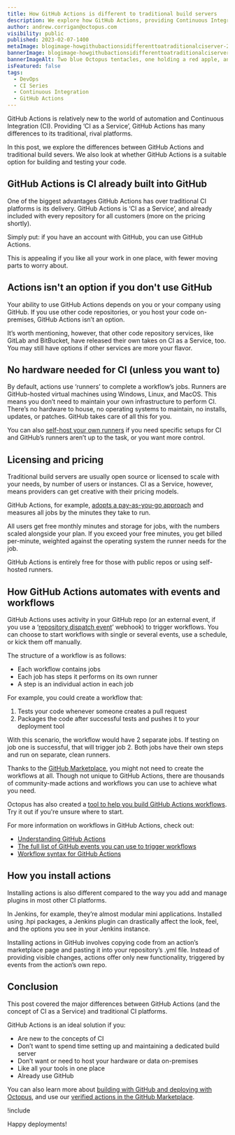 ```yaml
---
title: How GitHub Actions is different to traditional build servers
description: We explore how GitHub Actions, providing Continuous Integration as a Service, is different to traditional build servers.
author: andrew.corrigan@octopus.com
visibility: public
published: 2023-02-07-1400
metaImage: blogimage-howgithubactionsidifferenttoatraditionalciserver-2022.png
bannerImage: blogimage-howgithubactionsidifferenttoatraditionalciserver-2022.png
bannerImageAlt: Two blue Octopus tentacles, one holding a red apple, and one holding a green apple.
isFeatured: false
tags:
  - DevOps
  - CI Series
  - Continuous Integration
  - GitHub Actions
---
```


GitHub Actions is relatively new to the world of automation and Continuous Integration (CI). Providing ‘CI as a Service’, GitHub Actions has many differences to its traditional, rival platforms.

In this post, we explore the differences between GitHub Actions and traditional build severs. We also look at whether GitHub Actions is a suitable option for building and testing your code.


## GitHub Actions is CI already built into GitHub

One of the biggest advantages GitHub Actions has over traditional CI platforms is its delivery. GitHub Actions is ‘CI as a Service’, and already included with every repository for all customers (more on the pricing shortly). 

Simply put: if you have an account with GitHub, you can use GitHub Actions.

This is appealing if you like all your work in one place, with fewer moving parts to worry about.

## Actions isn't an option if you don't use GitHub

Your ability to use GitHub Actions depends on you or your company using GitHub. If you use other code repositories, or you host your code on-premises, GitHub Actions isn’t an option.

It’s worth mentioning, however, that other code repository services, like GitLab and BitBucket, have released their own takes on CI as a Service, too. You may still have options if other services are more your flavor.

## No hardware needed for CI (unless you want to)

By default, actions use ‘runners’ to complete a workflow’s jobs. Runners are GitHub-hosted virtual machines using Windows, Linux, and MacOS. This means you don’t need to maintain your own infrastructure to perform CI. There’s no hardware to house, no operating systems to maintain, no installs, updates, or patches. GitHub takes care of all this for you.

You can also [self-host your own runners](https://docs.github.com/en/actions/hosting-your-own-runners) if you need specific setups for CI and GitHub’s runners aren’t up to the task, or you want more control.

## Licensing and pricing

Traditional build servers are usually open source or licensed to scale with your needs, by number of users or instances. CI as a Service, however, means providers can get creative with their pricing models.

GitHub Actions, for example, [adopts a pay-as-you-go approach](https://docs.github.com/en/billing/managing-billing-for-github-actions/about-billing-for-github-actions) and measures all jobs by the minutes they take to run.

All users get free monthly minutes and storage for jobs, with the numbers scaled alongside your plan. If you exceed your free minutes, you get billed per-minute, weighted against the operating system the runner needs for the job.

GitHub Actions is entirely free for those with public repos or using self-hosted runners.

## How GitHub Actions automates with events and workflows

GitHub Actions uses activity in your GitHub repo (or an external event, if you use a ‘[repository dispatch event](https://docs.github.com/en/actions/using-workflows/events-that-trigger-workflows#repository_dispatch)’ webhook) to trigger workflows. You can choose to start workflows with single or several events, use a schedule, or kick them off manually.

The structure of a workflow is as follows: 

- Each workflow contains jobs
- Each job has steps it performs on its own runner
- A step is an individual action in each job

For example, you could create a workflow that:

1. Tests your code whenever someone creates a pull request
1. Packages the code after successful tests and pushes it to your deployment tool

With this scenario, the workflow would have 2 separate jobs. If testing on job one is successful, that will trigger job 2. Both jobs have their own steps and run on separate, clean runners.

Thanks to the [GitHub Marketplace](https://github.com/marketplace), you might not need to create the workflows at all. Though not unique to GitHub Actions, there are thousands of community-made actions and workflows you can use to achieve what you need.

Octopus has also created a [tool to help you build GitHub Actions workflows](https://githubactionworkflows.com/). Try it out if you're unsure where to start.

For more information on workflows in GitHub Actions, check out:

- [Understanding GitHub Actions](https://docs.github.com/en/actions/learn-github-actions/understanding-github-actions)
- [The full list of GitHub events you can use to trigger workflows](https://docs.github.com/en/actions/learn-github-actions/events-that-trigger-workflows)
- [Workflow syntax for GitHub Actions](https://docs.github.com/en/actions/learn-github-actions/workflow-syntax-for-github-actions)

## How you install actions

Installing actions is also different compared to the way you add and manage plugins in most other CI platforms.

In Jenkins, for example, they’re almost modular mini applications. Installed using .hpi packages, a Jenkins plugin can drastically affect the look, feel, and the options you see in your Jenkins instance.

Installing actions in GitHub involves copying code from an action’s marketplace page and pasting it into your repository’s .yml file. Instead of providing visible changes, actions offer only new functionality, triggered by events from the action’s own repo.

## Conclusion

This post covered the major differences between GitHub Actions (and the concept of CI as a Service) and traditional CI platforms. 

GitHub Actions is an ideal solution if you:

- Are new to the concepts of CI
- Don’t want to spend time setting up and maintaining a dedicated build server
- Don’t want or need to host your hardware or data on-premises
- Like all your tools in one place
- Already use GitHub

You can also learn more about [building with GitHub and deploying with Octopus](https://octopus.com/github), and use our [verified actions in the GitHub Marketplace](https://github.com/marketplace?query=octopus&type=actions&verification=verified_creator).
  
!include <githubactions-webinar-feb-2022>

Happy deployments!